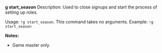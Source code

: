 **g start_season**
Description: Used to close signups and start the process of setting up roles.

Usage: `!g start_season`. This command takes no arguments.
Example: `!g start_season`

**Notes:**
 - Game master only.
